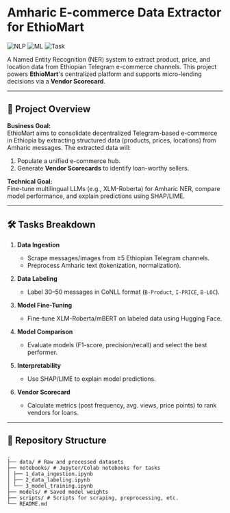 # Amharic E-commerce Data Extractor for EthioMart

![NLP](https://img.shields.io/badge/NLP-Amharic-green) 
![ML](https://img.shields.io/badge/Model-XLM_Roberta-blue) 
![Task](https://img.shields.io/badge/Task-NER-orange)

A Named Entity Recognition (NER) system to extract product, price, and location data from Ethiopian Telegram e-commerce channels. This project powers **EthioMart**'s centralized platform and supports micro-lending decisions via a **Vendor Scorecard**.

---

## 📌 Project Overview
**Business Goal:**  
EthioMart aims to consolidate decentralized Telegram-based e-commerce in Ethiopia by extracting structured data (products, prices, locations) from Amharic messages. The extracted data will:
1. Populate a unified e-commerce hub.  
2. Generate **Vendor Scorecards** to identify loan-worthy sellers.  

**Technical Goal:**  
Fine-tune multilingual LLMs (e.g., XLM-Roberta) for Amharic NER, compare model performance, and explain predictions using SHAP/LIME.

---

## 🛠️ Tasks Breakdown
1. **Data Ingestion**  
   - Scrape messages/images from ≥5 Ethiopian Telegram channels.  
   - Preprocess Amharic text (tokenization, normalization).  

2. **Data Labeling**  
   - Label 30–50 messages in CoNLL format (`B-Product`, `I-PRICE`, `B-LOC`).  

3. **Model Fine-Tuning**  
   - Fine-tune XLM-Roberta/mBERT on labeled data using Hugging Face.  

4. **Model Comparison**  
   - Evaluate models (F1-score, precision/recall) and select the best performer.  

5. **Interpretability**  
   - Use SHAP/LIME to explain model predictions.  

6. **Vendor Scorecard**  
   - Calculate metrics (post frequency, avg. views, price points) to rank vendors for loans.  

---

## 📂 Repository Structure
```
.
├── data/ # Raw and processed datasets
├── notebooks/ # Jupyter/Colab notebooks for tasks
│ ├── 1_data_ingestion.ipynb
│ ├── 2_data_labeling.ipynb
│ └── 3_model_training.ipynb
├── models/ # Saved model weights
├── scripts/ # Scripts for scraping, preprocessing, etc.
└── README.md
